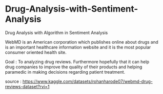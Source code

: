 # Drug-Analysis-with-Sentiment-Analysis
Drug Analysis with Algorithm in Sentiment Analysis

WebMD is an American corporation which publishes online about drugs and is an important healthcare information website and it is the most popular consumer oriented health site. 

Goal  : To analyzing drug reviews. Furthermore hopefully that it can help drug companies to improve the quality of their products and helping paramedic in making decisions regarding patient treatment.

source : https://www.kaggle.com/datasets/rohanharode07/webmd-drug-reviews-dataset?rvi=1
